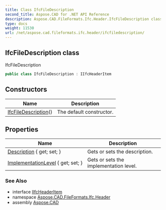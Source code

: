 ```yaml
---
title: Class IfcFileDescription
second_title: Aspose.CAD for .NET API Reference
description: Aspose.CAD.FileFormats.Ifc.Header.IfcFileDescription class. IfcFileDescription
type: docs
weight: 11530
url: /net/aspose.cad.fileformats.ifc.header/ifcfiledescription/
---
```

## IfcFileDescription class

IfcFileDescription

```csharp
public class IfcFileDescription : IIfcHeaderItem
```

## Constructors

| Name | Description |
| --- | --- |
| [IfcFileDescription](ifcfiledescription/)() | The default constructor. |

## Properties

| Name | Description |
| --- | --- |
| [Description](../../aspose.cad.fileformats.ifc.header/ifcfiledescription/description/) { get; set; } | Gets or sets the description. |
| [ImplementationLevel](../../aspose.cad.fileformats.ifc.header/ifcfiledescription/implementationlevel/) { get; set; } | Gets or sets the implementation level. |

### See Also

* interface [IIfcHeaderItem](../iifcheaderitem/)
* namespace [Aspose.CAD.FileFormats.Ifc.Header](../../aspose.cad.fileformats.ifc.header/)
* assembly [Aspose.CAD](../../)


